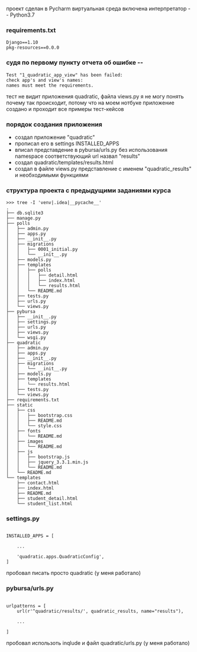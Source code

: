проект сделан в Pycharm 
виртуальная среда включена
интерпретатор -- Python3.7

### requirements.txt
```
Django==1.10
pkg-resources==0.0.0
```


### судя по первому пункту отчета об ошибке --

```  
Test "1_quadratic_app_view" has been failed:
check app's and view's names: 
names must meet the requirements.
```
тест не видит приложения quadratic, файла views.py
я не могу понять почему так происходит, 
потому что на моем нотбуке приложение создано 
и проходит все примеры тест-кейсов



### порядок создания приложения
- создал приложение "quadratic"
- прописал его в settings INSTALLED_APPS
- вписал представдение в pybursa/urls.py без использования namespace соответствующий url назвал "results"
- создал quadratic/templates/results.html
- создал в файле views.py представление с именем "quadratic_results" и необходимыми функциями 



### структура проекта с предыдущими заданиями курса

```
>>> tree -I 'venv|.idea|__pycache__'
.
├── db.sqlite3
├── manage.py
├── polls
│   ├── admin.py
│   ├── apps.py
│   ├── __init__.py
│   ├── migrations
│   │   ├── 0001_initial.py
│   │   └── __init__.py
│   ├── models.py
│   ├── templates
│   │   ├── polls
│   │   │   ├── detail.html
│   │   │   ├── index.html
│   │   │   └── results.html
│   │   └── README.md
│   ├── tests.py
│   ├── urls.py
│   └── views.py
├── pybursa
│   ├── __init__.py
│   ├── settings.py
│   ├── urls.py
│   ├── views.py
│   └── wsgi.py
├── quadratic
│   ├── admin.py
│   ├── apps.py
│   ├── __init__.py
│   ├── migrations
│   │   └── __init__.py
│   ├── models.py
│   ├── templates
│   │   └── results.html
│   ├── tests.py
│   └── views.py
├── requirements.txt
├── static
│   ├── css
│   │   ├── bootstrap.css
│   │   ├── README.md
│   │   └── style.css
│   ├── fonts
│   │   └── README.md
│   ├── images
│   │   └── README.md
│   ├── js
│   │   ├── bootstrap.js
│   │   ├── jquery_3.3.1.min.js
│   │   └── README.md
│   └── README.md
└── templates
    ├── contact.html
    ├── index.html
    ├── README.md
    ├── student_detail.html
    └── student_list.html

```

### settings.py


```

INSTALLED_APPS = [

    ...

    'quadratic.apps.QuadraticConfig',
]
```

пробовал писать просто quadratic (у меня работало)


### pybursa/urls.py

``` 

urlpatterns = [
    url(r'^quadratic/results/', quadratic_results, name="results"),
       
    ...

]

```

пробовал использоть inqlude и файл quadratic/urls.py 
(у меня работало)

